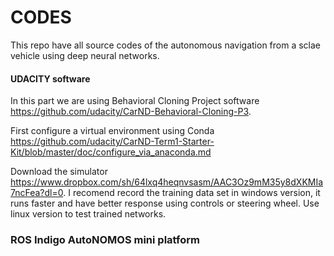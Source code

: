 # CODES

This repo have all source codes of the autonomous navigation from a sclae vehicle using deep neural networks.

#### UDACITY software
In this part we are using Behavioral Cloning Project software https://github.com/udacity/CarND-Behavioral-Cloning-P3.

First configure a virtual environment using Conda https://github.com/udacity/CarND-Term1-Starter-Kit/blob/master/doc/configure_via_anaconda.md

Download the simulator https://www.dropbox.com/sh/64lxq4heqnvsasm/AAC3Oz9mM35y8dXKMIa7ncFea?dl=0.
I recomend record the training data set in windows version, it runs faster and have better response using controls or steering wheel. Use linux version to test trained networks.

### ROS Indigo AutoNOMOS mini platform




